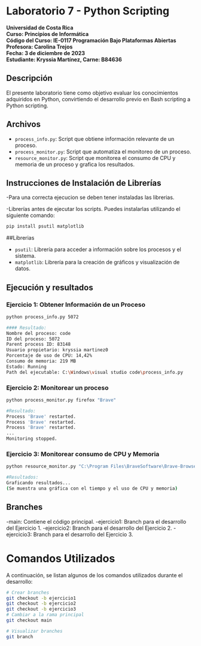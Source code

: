 # Laboratorio 7 - Python Scripting

**Universidad de Costa Rica  
Curso: Principios de Informática  
Código del Curso: IE-0117 Programación Bajo Plataformas Abiertas  
Profesora: Carolina Trejos  
Fecha: 3 de diciembre de 2023  
Estudiante: Kryssia Martínez, Carne: B84636**

## Descripción

El presente laboratorio tiene como objetivo evaluar los conocimientos adquiridos en Python, convirtiendo el desarrollo previo en Bash scripting a Python scripting.

## Archivos

- `process_info.py`: Script que obtiene información relevante de un proceso.
- `process_monitor.py`: Script que automatiza el monitoreo de un proceso.
- `resource_monitor.py`: Script que monitorea el consumo de CPU y memoria de un proceso y grafica los resultados.

## Instrucciones de Instalación de Librerías
-Para una correcta ejecucion se deben tener instaladas las librerias. 

-Librerías antes de ejecutar los scripts. Puedes instalarlas utilizando el siguiente comando:

```bash
pip install psutil matplotlib
```

##Librerias
- `psutil`: Librería para acceder a información sobre los procesos y el sistema.
- `matplotlib`: Librería para la creación de gráficos y visualización de datos.

## Ejecución y resultados

### Ejercicio 1: Obtener Información de un Proceso

```bash
python process_info.py 5072

#### Resultado:
Nombre del proceso: code
ID del proceso: 5072
Parent process ID: 83148
Usuario propietario: kryssia martinez0
Porcentaje de uso de CPU: 14,42%
Consumo de memoria: 219 MB
Estado: Running
Path del ejecutable: C:\Windows\visual studio code\process_info.py
```

### Ejercicio 2: Monitorear un proceso

```bash
python process_monitor.py firefox "Brave"

#Resultado:
Process 'Brave' restarted.
Process 'Brave' restarted.
Process 'Brave' restarted.
...
Monitoring stopped.
```

### Ejercicio 3: Monitorear consumo de CPU y Memoria
```bash
python resource_monitor.py "C:\Program Files\BraveSoftware\Brave-Browser\Application\brave.exe"

#Resultados:
Graficando resultados...
(Se muestra una gráfica con el tiempo y el uso de CPU y memoria)
```
## Branches
-main: Contiene el código principal.
-ejercicio1: Branch para el desarrollo del Ejercicio 1.
-ejercicio2: Branch para el desarrollo del Ejercicio 2.
-ejercicio3: Branch para el desarrollo del Ejercicio 3.

# Comandos Utilizados

A continuación, se listan algunos de los comandos utilizados durante el desarrollo:

```bash
# Crear branches
git checkout -b ejercicio1
git checkout -b ejercicio2
git checkout -b ejercicio3
# Cambiar a la rama principal
git checkout main

# Visualizar branches
git branch
```
